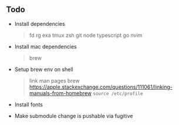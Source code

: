 ## Todo

- Install dependencies
  > fd
  > rg
  > exa
  > tmux
  > zsh
  > git
  > node
    > typescript
  > go
  > nvim


- Install mac dependencies
  > brew

- Setup brew env on shell
  > link man pages brew
   > https://apple.stackexchange.com/questions/111061/linking-manuals-from-homebrew
   > `source /etc/profile`

- Install fonts

- Make submodule change is pushable via fugitive 
